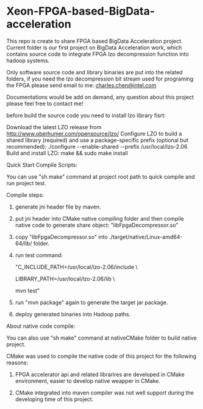 # Xeon-FPGA-based-BigData-acceleration
This repo is create to share FPGA based BigData Acceleration project.
Current folder is our first project on BigData Acceleration work, which contains source code to integrate FPGA lzo decompression function into hadoop systems.

Only software source code and library binaries are put into the related folders, if you need the lzo decompression bit stream used for programing the FPGA please send email to me: charles.chen@intel.com

Documentations would be add on demand, any question about this project please feel free to contact me!

before build the source code you need to install lzo library fisrt:

Download the latest LZO release from http://www.oberhumer.com/opensource/lzo/
Configure LZO to build a shared library (required) and use a package-specific prefix (optional but recommended): ./configure --enable-shared --prefix /usr/local/lzo-2.06
Build and install LZO: make && sudo make install

Quick Start Compile Scripts:

You can use "sh make" command at project root path to quick compile and run project test.

Compile steps:

1. generate jni header file by maven.

2. put jni header into CMake native compiling folder and then compile native code to generate share object: "libFpgaDecompressor.so"

3. copy "libFpgaDecompressor.so" into ./target/native/Linux-amd64-64/lib/ folder.

4. run test command: 

    "C_INCLUDE_PATH=/usr/local/lzo-2.06/include \
    
      LIBRARY_PATH=/usr/local/lzo-2.06/lib \ 
      
      mvn test"

5. run "mvn package" again to generate the target jar package. 

6. deploy generated binaries into Hadoop paths.

About native code compile:

You can also use "sh make" command at nativeCMake folder to build native project.

CMake was used to compile the native code of this project for the following reasons:

1. FPGA accelerator api and related librarires are developed in CMake environment, easier to develop native weapper in CMake.   

2. CMake integrated into maven compiler was not well support during the developing time of this project.
